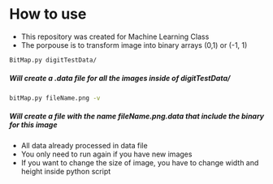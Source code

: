 <h1> How to use </h1>

* This repository was created for Machine Learning Class
* The porpouse is to transform image into binary arrays (0,1) or (-1, 1)



```bash
BitMap.py digitTestData/
```
<h5> Will create a .data file for all the images inside of digitTestData/ </h5>

```bash
bitMap.py fileName.png -v
```
<h5> Will create a file with the name fileName.png.data that include the binary for this image </h5>

* All data already processed in data file
* You only need to run again if you have new images
* If you want to change the size of image, you have to change width and height inside python script
